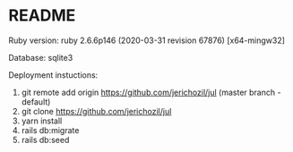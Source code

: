 # README

Ruby version: 
ruby 2.6.6p146 (2020-03-31 revision 67876) [x64-mingw32]

Database:
sqlite3

Deployment instuctions:
1. git remote add origin https://github.com/jerichozil/jul (master branch - default)
2. git clone https://github.com/jerichozil/jul
3. yarn install
4. rails db:migrate
5. rails db:seed
